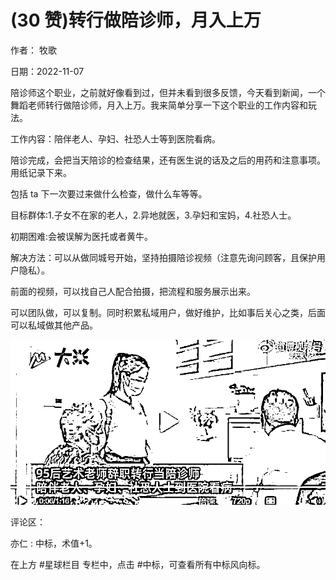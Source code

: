 
# (30 赞)转行做陪诊师，月入上万

作者：  牧歌

日期：2022-11-07

陪诊师这个职业，之前就好像看到过，但并未看到很多反馈，今天看到新闻，一个舞蹈老师转行做陪诊师，月入上万。我来简单分享一下这个职业的工作内容和玩法。

工作内容：陪伴老人、孕妇、社恐人士等到医院看病。

陪诊完成，会把当天陪诊的检查结果，还有医生说的话及之后的用药和注意事项。用纸记录下来。

包括 ta 下一次要过来做什么检查，做什么车等等。

目标群体:1.子女不在家的老人，2.异地就医，3.孕妇和宝妈，4.社恐人士。

初期困难:会被误解为医托或者黄牛。

解决方法：可以从做同城号开始，坚持拍摄陪诊视频（注意先询问顾客，且保护用户隐私）。

前面的视频，可以找自己人配合拍摄，把流程和服务展示出来。

 

 

可以团队做，可以复制。同时积累私域用户，做好维护，比如事后关心之类，后面可以私域做其他产品。

![](img/zhonglaonian_2037.png)

评论区：

亦仁 : 中标，术值+1。

在上方 #星球栏目  专栏中，点击 #中标，可查看所有中标风向标。
